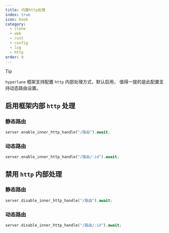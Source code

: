 ```yaml
---
title: 内置http处理
index: true
icon: book
category:
  - clone
  - web
  - rust
  - config
  - log
  - http
order: 9
---
```


<Share colorful />

> [!tip]
>
> `hyperlane` 框架支持配置 `http` 内部处理方式，默认启用，
> 值得一提的是此配置支持动态路由设置。

## 启用框架内部 `http` 处理

### 静态路由

```rust
server.enable_inner_http_handle("/路由").await;
```

### 动态路由

```rust
server.enable_inner_http_handle("/路由/:id").await;
```

## 禁用 `http` 内部处理

### 静态路由

```rust
server.disable_inner_http_handle("/路由").await;
```

### 动态路由

```rust
server.disable_inner_http_handle("/路由/:id").await;
```
